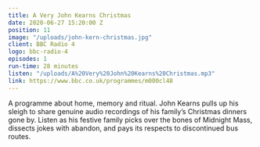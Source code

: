```yaml
---
title: A Very John Kearns Christmas
date: 2020-06-27 15:20:00 Z
position: 11
image: "/uploads/john-kern-christmas.jpg"
client: BBC Radio 4
logo: bbc-radio-4
episodes: 1
run-time: 28 minutes
listen: "/uploads/A%20Very%20John%20Kearns%20Christmas.mp3"
link: https://www.bbc.co.uk/programmes/m000cl48
---
```


A programme about home, memory and ritual. John Kearns pulls up his sleigh to share genuine audio recordings of his family’s Christmas dinners gone by. Listen as his festive family picks over the bones of Midnight Mass, dissects jokes with abandon, and pays its respects to discontinued bus routes.